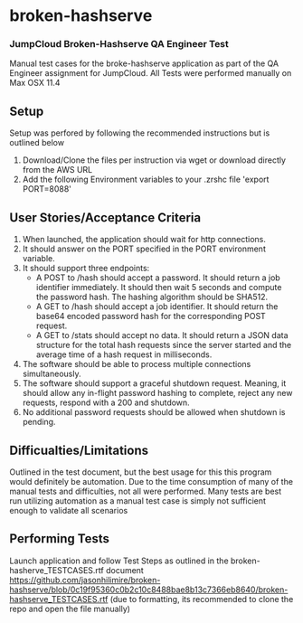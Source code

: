 # broken-hashserve
### JumpCloud Broken-Hashserve QA Engineer Test

Manual test cases for the broke-hashserve application as part of the QA Engineer assignment for JumpCloud.  All Tests were performed manually on Max OSX 11.4

## Setup
Setup was perfored by following the recommended instructions but is outlined below
1. Download/Clone the files per instruction via wget or download directly from the AWS URL
2. Add the following Environment variables to your .zrshc file 'export PORT=8088'

## User Stories/Acceptance Criteria
1. When launched, the application should wait for http connections.
2. It should answer on the PORT specified in the PORT environment variable.
 3. It should support three endpoints:
	 - A ​POST​ to ​/hash​ should accept a password. It should return a job identifier immediately. It should then wait 5 seconds and compute the password hash. The hashing algorithm should be SHA512.
	 - A ​GET​ to ​/hash​ should accept a job identifier. It should return the base64 encoded password hash for the corresponding POST request.
	 - A ​GET​ to ​/stats​ should accept no data. It should return a JSON data structure for the total hash requests since the server started and the average time of a hash request in milliseconds.
4. The software should be able to process multiple connections simultaneously.
5. The software should support a graceful shutdown request. Meaning, it should allow any
in-flight password hashing to complete, reject any new requests, respond with a 200 and
shutdown.
6. No additional password requests should be allowed when shutdown is pending.

## Difficualties/Limitations
Outlined in the test document, but the best usage for this this program would definitely be automation.  Due to the time consumption of many of the manual tests and difficulties, not all were performed.  Many tests are best run utilizing automation as a manual test case is simply not sufficient enough to validate all scenarios

## Performing Tests
Launch application and follow Test Steps as outlined in the broken-hasherve_TESTCASES.rtf document https://github.com/jasonhilimire/broken-hashserve/blob/0c19f95360c0b2c10c8488bae8b13c7366eb8640/broken-hashserve_TESTCASES.rtf (due to formatting, its recommended to clone the repo and open the file manually)
